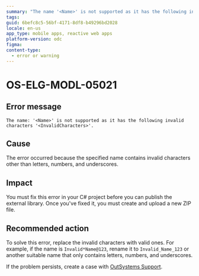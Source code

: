 ```yaml
---
summary: "The name '<Name>' is not supported as it has the following invalid characters '<InvalidCharacters>'."
tags:
guid: 6befc8c5-56bf-4171-8df8-b49296bd2028
locale: en-us
app_type: mobile apps, reactive web apps
platform-version: odc
figma:
content-type:
  - error or warning
---
```


# OS-ELG-MODL-05021

## Error message

`The name: '<Name>' is not supported as it has the following invalid characters '<InvalidCharacters>'.`

## Cause

The error occurred because the specified name contains invalid characters other than letters, numbers, and underscores.

## Impact

You must fix this error in your C# project before you can publish the external library. Once you've fixed it, you must create and upload a new ZIP file.

## Recommended action

To solve this error, replace the invalid characters with valid ones. For example, if the name is `Invalid*Name@123`, rename it to `Invalid_Name_123` or another suitable name that only contains letters, numbers, and underscores.

If the problem persists, create a case with [OutSystems Support](https://www.outsystems.com/support/portal/open-support-case?ErrorCode=OS-ELG-MODL-05021).
